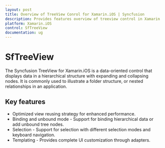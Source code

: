 ```yaml
---
layout: post
title: Overview of TreeView Conrol for Xamarin.iOS | Syncfusion
description: Provides features overview of treeview control in Xamarin.iOS. 
platform: Xamarin.iOS
control: SfTreeView
documentation: ug
---
```


# SfTreeView

The Syncfusion TreeView for Xamarin.iOS is a data-oriented control that displays data in a hierarchical structure with expanding and collapsing nodes. It is commonly used to illustrate a folder structure, or nested relationships in an application. 

## Key features
* Optimized view reusing strategy for enhanced performance.
* Binding and unbound mode - Support for binding hierarchical data or add unbound tree nodes.
* Selection - Support for selection with different selection modes and keyboard navigation.
* Templating - Provides complete UI customization through adapters. 